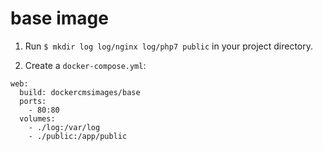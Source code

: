 # base image

1. Run ```$ mkdir log log/nginx log/php7 public``` in your project directory.

2. Create a `docker-compose.yml`:

```
web:
  build: dockercmsimages/base
  ports:
    - 80:80
  volumes:
    - ./log:/var/log
    - ./public:/app/public
```
